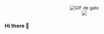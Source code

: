 
<div align="center">
  <img src="https://media.giphy.com/media/hkqefnFjn2MWVl6xvq/giphy.gif" alt="GIF de gato" loop />
</div>

<div align="center">
  <img src="https://media.giphy.com/media/xjxCjzWh14bd0La8F1/giphy.gif" />
</div>






### Hi there 👋

<!--
**MiguelSEO1/MiguelSEO1** is a ✨ _special_ ✨ repository because its `README.md` (this file) appears on your GitHub profile.

Here are some ideas to get you started:

- 🔭 I’m currently working on ...
- 🌱 I’m currently learning ...
- 👯 I’m looking to collaborate on ...
- 🤔 I’m looking for help with ...
- 💬 Ask me about ...
- 📫 How to reach me: ...
- 😄 Pronouns: ...
- ⚡ Fun fact: ...
-->
